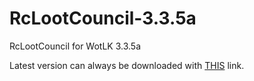 # RcLootCouncil-3.3.5a
RcLootCouncil for WotLK 3.3.5a

Latest version can always be downloaded with [THIS](https://github.com/broizter/RcLootCouncil-3.3.5a/releases/latest/download/RCLootCouncil.zip) link.
